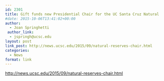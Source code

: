 ```yaml
---
id: 2301
title: Gift funds new Presidential Chair for the UC Santa Cruz Natural Reserves
#date: 2015-10-06T13:41:02+00:00
author:
  - Joan Springhetti
 author_link:
  - jspringh@ucsc.edu
layout: post
link_post: http://news.ucsc.edu/2015/09/natural-reserves-chair.html
categories:
  - News
format: link
---
```

http://news.ucsc.edu/2015/09/natural-reserves-chair.html
